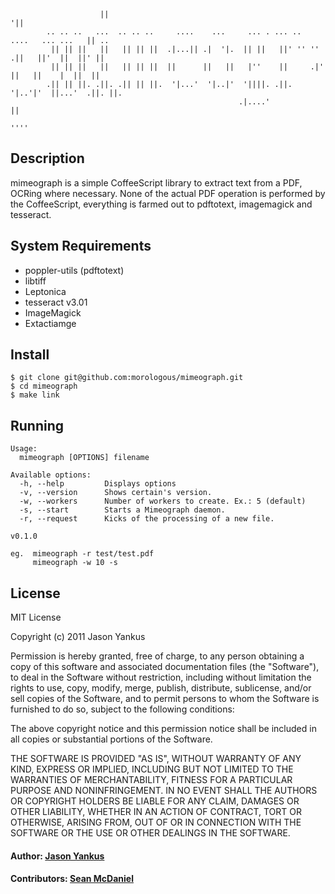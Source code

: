 			            ||                                                              '||      
			.. .. ..   ...  .. .. ..     ....    ...     ... . ... ..   ....   ... ...   || ..   
			 || || ||   ||   || || ||  .|...|| .|  '|.  || ||   ||' '' '' .||   ||'  ||  ||' ||  
			 || || ||   ||   || || ||  ||      ||   ||   |''    ||     .|' ||   ||    |  ||  ||  
			.|| || ||. .||. .|| || ||.  '|...'  '|..|'  '||||. .||.    '|..'|'  ||...'  .||. ||. 
			                                           .|....'                  ||               
			                                                                   ''''              
## Description
mimeograph is a simple CoffeeScript library to extract text from a PDF, OCRing where necessary.  None of the 
actual PDF operation is performed by the CoffeeScript, everything is farmed out to pdftotext, imagemagick 
and tesseract.

## System Requirements
- poppler-utils (pdftotext)
- libtiff
- Leptonica
- tesseract v3.01
- ImageMagick
- Extactiamge

## Install

	$ git clone git@github.com:morologous/mimeograph.git
	$ cd mimeograph
	$ make link
	
## Running

	Usage:
	  mimeograph [OPTIONS] filename

	Available options:
	  -h, --help         Displays options
	  -v, --version      Shows certain's version.
	  -w, --workers      Number of workers to create. Ex.: 5 (default)
	  -s, --start        Starts a Mimeograph daemon.
	  -r, --request      Kicks of the processing of a new file.

	v0.1.0
	
	eg.  mimeograph -r test/test.pdf
	     mimeograph -w 10 -s

## License

MIT License

Copyright (c) 2011 Jason Yankus

Permission is hereby granted, free of charge, to any person obtaining a copy
of this software and associated documentation files (the "Software"), to deal
in the Software without restriction, including without limitation the rights
to use, copy, modify, merge, publish, distribute, sublicense, and/or sell
copies of the Software, and to permit persons to whom the Software is
furnished to do so, subject to the following conditions:

The above copyright notice and this permission notice shall be included in
all copies or substantial portions of the Software.

THE SOFTWARE IS PROVIDED "AS IS", WITHOUT WARRANTY OF ANY KIND, EXPRESS OR
IMPLIED, INCLUDING BUT NOT LIMITED TO THE WARRANTIES OF MERCHANTABILITY,
FITNESS FOR A PARTICULAR PURPOSE AND NONINFRINGEMENT. IN NO EVENT SHALL THE
AUTHORS OR COPYRIGHT HOLDERS BE LIABLE FOR ANY CLAIM, DAMAGES OR OTHER
LIABILITY, WHETHER IN AN ACTION OF CONTRACT, TORT OR OTHERWISE, ARISING FROM,
OUT OF OR IN CONNECTION WITH THE SOFTWARE OR THE USE OR OTHER DEALINGS IN
THE SOFTWARE.

#### Author: [Jason Yankus]()
#### Contributors: [Sean McDaniel]()


